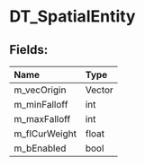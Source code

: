# DT_SpatialEntity

## Fields:

| Name | Type |
| :--- | :--- |
| m_vecOrigin | Vector |
| m_minFalloff | int |
| m_maxFalloff | int |
| m_flCurWeight | float |
| m_bEnabled | bool |

